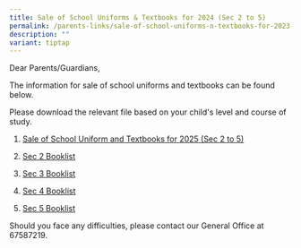 ```yaml
---
title: Sale of School Uniforms & Textbooks for 2024 (Sec 2 to 5)
permalink: /parents-links/sale-of-school-uniforms-n-textbooks-for-2023-sec-2-5/
description: ""
variant: tiptap
---
```

<p>Dear Parents/Guardians,</p>
<p>The information for sale of school uniforms and textbooks can be found
below.</p>
<p>Please download the relevant file based on your child's level and course
of study.</p>
<ol data-tight="true" class="tight">
<li>
<p><a href="/files/2024_Year_end_Sale_of_School_Uniforms_and_Textbooks_for_Sec_2_to_5_Website.pdf" rel="noopener nofollow" target="_blank">Sale of School Uniform and Textbooks for 2025 (Sec 2 to 5)</a>
</p>
</li>
<li>
<p><a href="/files/YTSS_Booklist_2025_S2.pdf" rel="noopener nofollow" target="_blank">Sec 2 Booklist </a>
</p>
</li>
<li>
<p><a href="/files/YTSS_Booklist_2025_S3.pdf" rel="noopener nofollow" target="_blank">Sec 3 Booklist</a>
</p>
</li>
<li>
<p><a href="/files/YTSS_Booklist_2025_S4.pdf" rel="noopener nofollow" target="_blank">Sec 4 Booklist</a>
</p>
</li>
<li>
<p><a href="/files/YTSS_Booklist_2025_S5.pdf" rel="noopener nofollow" target="_blank">Sec 5 Booklist</a>
</p>
</li>
</ol>
<p>Should you face any difficulties, please contact our General Office at
67587219.</p>